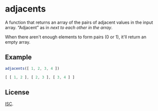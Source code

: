 # adjacents

A function that returns an array of the pairs of adjacent values in the input
array.  “Adjacent” as in *next to each other in the array*.

When there aren't enough elements to form pairs (0 or 1), it'll return an empty
array.

## Example

<!-- !test program
sed '1 i var adjacents = require(".");console.log(
$ a )' | node | head -c -1 -->

<!-- !test in example -->

```js
adjacents([ 1, 2, 3, 4 ])
```

<!-- !test out example -->

```js
[ [ 1, 2 ], [ 2, 3 ], [ 3, 4 ] ]
```

## License

[ISC](https://en.wikipedia.org/wiki/ISC_license).
